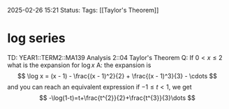 2025-02-26 15:21
Status: 
Tags: [[Taylor's Theorem]]
# log series

TD: YEAR1::TERM2::MA139 Analysis 2::04 Taylor's Theorem
Q: If $0 < x \leq 2$ what is the expansion for $\log x$
A: the expansion is$$ \log x = (x - 1) - \frac{(x - 1)^2}{2} + \frac{(x - 1)^3}{3} - \cdots $$and you can reach an equivalent expression if $-1\leq t< 1$, we get $$
-\log(1-t)=t+\frac{t^{2}}{2}+\frac{t^{3}}{3}\dots
$$